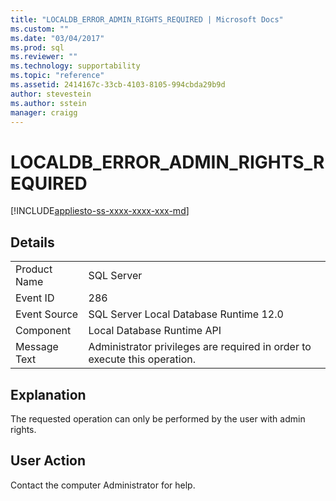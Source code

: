 ```yaml
---
title: "LOCALDB_ERROR_ADMIN_RIGHTS_REQUIRED | Microsoft Docs"
ms.custom: ""
ms.date: "03/04/2017"
ms.prod: sql
ms.reviewer: ""
ms.technology: supportability
ms.topic: "reference"
ms.assetid: 2414167c-33cb-4103-8105-994cbda29b9d
author: stevestein
ms.author: sstein
manager: craigg
---
```

# LOCALDB_ERROR_ADMIN_RIGHTS_REQUIRED
[!INCLUDE[appliesto-ss-xxxx-xxxx-xxx-md](../../includes/appliesto-ss-xxxx-xxxx-xxx-md.md)]
    
## Details  
  
|||  
|-|-|  
|Product Name|SQL Server|  
|Event ID|286|  
|Event Source|SQL Server Local Database Runtime 12.0|  
|Component|Local Database Runtime API|  
|Message Text|Administrator privileges are required in order to execute this operation.|  
  
## Explanation  
 The requested operation can only be performed by the user with admin rights.  
  
## User Action  
 Contact the computer Administrator for help.  
  
  
